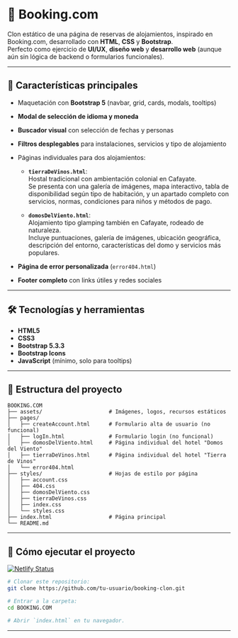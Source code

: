 # 🏨 Booking.com

Clon estático de una página de reservas de alojamientos, inspirado en Booking.com, desarrollado con **HTML**, **CSS** y **Bootstrap**.  
Perfecto como ejercicio de **UI/UX**, **diseño web** y **desarrollo web** (aunque aún sin lógica de backend o formularios funcionales).

---

## 🚀 Características principales

- Maquetación con **Bootstrap 5** (navbar, grid, cards, modals, tooltips)
- **Modal de selección de idioma y moneda**
- **Buscador visual** con selección de fechas y personas
- **Filtros desplegables** para instalaciones, servicios y tipo de alojamiento
- Páginas individuales para dos alojamientos:

  - **`tierraDeVinos.html`**:  
    Hostal tradicional con ambientación colonial en Cafayate.  
    Se presenta con una galería de imágenes, mapa interactivo, tabla de disponibilidad según tipo de habitación, y un apartado completo con servicios, normas, condiciones para niños y métodos de pago.

  - **`domosDelViento.html`**:  
    Alojamiento tipo glamping también en Cafayate, rodeado de naturaleza.  
    Incluye puntuaciones, galería de imágenes, ubicación geográfica, descripción del entorno, características del domo y servicios más populares.

- **Página de error personalizada** (`error404.html`)
- **Footer completo** con links útiles y redes sociales

---

## 🛠️ Tecnologías y herramientas

- **HTML5**
- **CSS3**
- **Bootstrap 5.3.3**
- **Bootstrap Icons**
- **JavaScript** (mínimo, solo para tooltips)

---

## 📂 Estructura del proyecto

```
BOOKING.COM
├── assets/                     # Imágenes, logos, recursos estáticos
├── pages/
│   ├── createAccount.html      # Formulario alta de usuario (no funcional)
│   ├── logIn.html              # Formulario login (no funcional)
│   ├── domosDelViento.html     # Página individual del hotel "Domos del Viento"
│   ├── tierraDeVinos.html      # Página individual del hotel "Tierra de Vinos"
│   └── error404.html
├── styles/                     # Hojas de estilo por página
│   ├── account.css
│   ├── 404.css
│   ├── domosDelViento.css
│   ├── tierraDeVinos.css
│   ├── index.css
│   └── styles.css
├── index.html                  # Página principal
└── README.md
```

---

## 📌 Cómo ejecutar el proyecto

[![Netlify Status](https://img.shields.io/badge/Demo%20Online-Booking--LLDP-blue?logo=netlify&style=for-the-badge)](https://booking-lldp.netlify.app)

```bash
# Clonar este repositorio:
git clone https://github.com/tu-usuario/booking-clon.git

# Entrar a la carpeta:
cd BOOKING.COM

# Abrir `index.html` en tu navegador.
```

---
